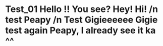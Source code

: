 Test_01
Hello !!
You see?
Hey!
Hi!
/n test Peapy
/n Test Gigieeeeee
Gigie test again
Peapy, I already see it ka ^^  
=======
